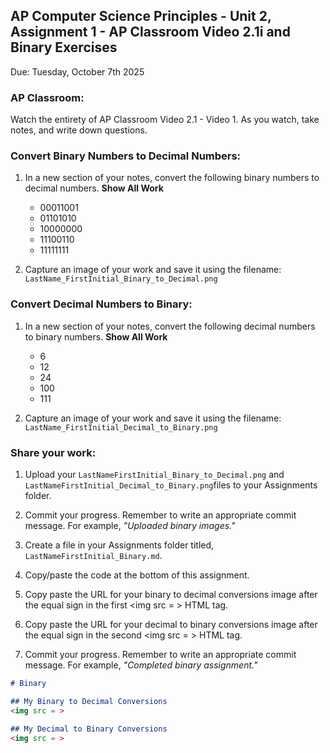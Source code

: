 ## AP Computer Science Principles - Unit 2, Assignment 1 - AP Classroom Video 2.1i and Binary Exercises
Due: Tuesday, October 7th 2025

### AP Classroom:

Watch the entirety of AP Classroom Video 2.1 - Video 1.  As you watch, take notes, and write down questions.

### Convert Binary Numbers to Decimal Numbers:

1. In a new section of your notes, convert the following binary numbers to decimal numbers. **Show All Work**

    * 00011001
    * 01101010
    * 10000000
    * 11100110
    * 11111111

2. Capture an image of your work and save it using the filename: `LastName_FirstInitial_Binary_to_Decimal.png`
   
### Convert Decimal Numbers to Binary:

1. In a new section of your notes, convert the following decimal numbers to binary numbers. **Show All Work**

    * 6
    * 12
    * 24
    * 100
    * 111

2. Capture an image of your work and save it using the filename: `LastName_FirstInitial_Decimal_to_Binary.png`

### Share your work:

1. Upload your `LastNameFirstInitial_Binary_to_Decimal.png` and `LastNameFirstInitial_Decimal_to_Binary.png`files to your Assignments folder.

2. Commit your progress.  Remember to write an appropriate commit message.  For example, *"Uploaded binary images."*

3. Create a file in your Assignments folder titled, `LastNameFirstInitial_Binary.md`.

4. Copy/paste the code at the bottom of this assignment.

5. Copy paste the URL for your binary to decimal conversions image after the equal sign in the first <img src = > HTML tag.

6. Copy paste the URL for your decimal to binary conversions image after the equal sign in the second <img src = > HTML tag.

7. Commit your progress.  Remember to write an appropriate commit message.  For example, *"Completed binary assignment."*

```markdown
# Binary

## My Binary to Decimal Conversions
<img src = >

## My Decimal to Binary Conversions
<img src = >
```
